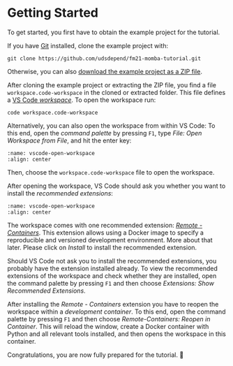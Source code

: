 # Getting Started

To get started, you first have to obtain the example project for the tutorial.

If you have [Git](https://git-scm.com) installed, clone the example project with:
```
git clone https://github.com/udsdepend/fm21-momba-tutorial.git
```
Otherwise, you can also [download the example project as a ZIP file](https://github.com/udsdepend/fm21-momba-tutorial/archive/refs/heads/master.zip).

After cloning the example project or extracting the ZIP file, you find a file `workspace.code-workspace` in the cloned or extracted folder.
This file defines a [VS Code *workspace*](https://code.visualstudio.com/docs/editor/workspaces).
To open the workspace run:
```
code workspace.code-workspace
```
Alternatively, you can also open the workspace from within VS Code: To this end, open the *command palette* by pressing `F1`, type *File: Open Workspace from File*, and hit the enter key:

```{image} ./images/vscode-open-workspace.png
:name: vscode-open-workspace
:align: center
```

Then, choose the `workspace.code-workspace` file to open the workspace.

After opening the workspace, VS Code should ask you whether you want to install the *recommended extensions*:

```{image} ./images/vscode-install-extensions.png
:name: vscode-open-workspace
:align: center
```

The workspace comes with one recommended extension: [*Remote - Containers*](https://marketplace.visualstudio.com/items?itemName=ms-vscode-remote.remote-containers).
This extension allows using a Docker image to specify a reproducible and versioned development environment.
More about that later.
Please click on *Install* to install the recommended extension.

Should VS Code not ask you to install the recommended extensions, you probably have the extension installed already.
To view the recommended extensions of the workspace and check whether they are installed, open the command palette by pressing `F1` and then choose *Extensions: Show Recommended Extensions*.

After installing the *Remote - Containers* extension you have to reopen the workspace within a *development container*.
To this end, open the command palette by pressing `F1` and then choose *Remote-Containers: Reopen in Container*.
This will reload the window, create a Docker container with Python and all relevant tools installed, and then opens the workspace in this container.

Congratulations, you are now fully prepared for the tutorial. 🎉
